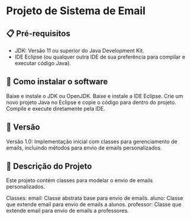 # Projeto de Sistema de Email

## 📋 Pré-requisitos

- JDK: Versão 11 ou superior do Java Development Kit.
- IDE Eclipse (ou qualquer outra IDE de sua preferência para compilar e executar código Java).

## 🔧 Como instalar o software

Baixe e instale o JDK ou OpenJDK. Baixe e instale a IDE Eclipse. Crie um novo projeto Java no Eclipse e copie o código para dentro do projeto. Compile e execute diretamente pela IDE.


## 📌 Versão

Versão 1.0: Implementação inicial com classes para gerenciamento de emails, incluindo métodos para envio de emails personalizados.


## 📝 Descrição do Projeto

Este projeto contém classes para modelar o envio de emails personalizados.

Classes:
email: Classe abstrata base para envio de emails.
aluno: Classe que extende email para envio de emails a alunos.
professor: Classe que extende email para envio de emails a professores.
